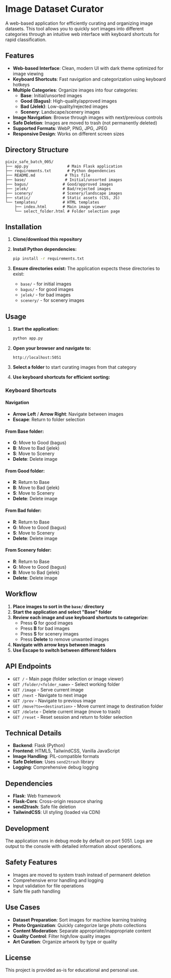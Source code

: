 # Image Dataset Curator

A web-based application for efficiently curating and organizing image datasets. This tool allows you to quickly sort images into different categories through an intuitive web interface with keyboard shortcuts for rapid classification.

## Features

- **Web-based Interface**: Clean, modern UI with dark theme optimized for image viewing
- **Keyboard Shortcuts**: Fast navigation and categorization using keyboard hotkeys
- **Multiple Categories**: Organize images into four categories:
  - **Base**: Initial/unsorted images
  - **Good (Bagus)**: High-quality/approved images
  - **Bad (Jelek)**: Low-quality/rejected images
  - **Scenery**: Landscape/scenery images
- **Image Navigation**: Browse through images with next/previous controls
- **Safe Deletion**: Images are moved to trash (not permanently deleted)
- **Supported Formats**: WebP, PNG, JPG, JPEG
- **Responsive Design**: Works on different screen sizes

## Directory Structure

```
pixiv_safe_batch_005/
├── app.py                 # Main Flask application
├── requirements.txt       # Python dependencies
├── README.md             # This file
├── base/                 # Initial/unsorted images
├── bagus/               # Good/approved images
├── jelek/               # Bad/rejected images
├── scenery/             # Scenery/landscape images
├── static/              # Static assets (CSS, JS)
└── templates/           # HTML templates
    ├── index.html       # Main image viewer
    └── select_folder.html # Folder selection page
```

## Installation

1. **Clone/download this repository**

2. **Install Python dependencies:**

   ```bash
   pip install -r requirements.txt
   ```

3. **Ensure directories exist:**
   The application expects these directories to exist:
   - `base/` - for initial images
   - `bagus/` - for good images
   - `jelek/` - for bad images
   - `scenery/` - for scenery images

## Usage

1. **Start the application:**

   ```bash
   python app.py
   ```

2. **Open your browser and navigate to:**

   ```
   http://localhost:5051
   ```

3. **Select a folder** to start curating images from that category

4. **Use keyboard shortcuts for efficient sorting:**

### Keyboard Shortcuts

#### Navigation

- **Arrow Left** / **Arrow Right**: Navigate between images
- **Escape**: Return to folder selection

#### From Base folder:

- **G**: Move to Good (bagus)
- **B**: Move to Bad (jelek)
- **S**: Move to Scenery
- **Delete**: Delete image

#### From Good folder:

- **R**: Return to Base
- **B**: Move to Bad (jelek)
- **S**: Move to Scenery
- **Delete**: Delete image

#### From Bad folder:

- **R**: Return to Base
- **G**: Move to Good (bagus)
- **S**: Move to Scenery
- **Delete**: Delete image

#### From Scenery folder:

- **R**: Return to Base
- **G**: Move to Good (bagus)
- **B**: Move to Bad (jelek)
- **Delete**: Delete image

## Workflow

1. **Place images to sort in the `base/` directory**
2. **Start the application and select "Base" folder**
3. **Review each image and use keyboard shortcuts to categorize:**
   - Press **G** for good images
   - Press **B** for bad images
   - Press **S** for scenery images
   - Press **Delete** to remove unwanted images
4. **Navigate with arrow keys between images**
5. **Use Escape to switch between different folders**

## API Endpoints

- `GET /` - Main page (folder selection or image viewer)
- `GET /folder/<folder_name>` - Select working folder
- `GET /image` - Serve current image
- `GET /next` - Navigate to next image
- `GET /prev` - Navigate to previous image
- `GET /move?to=<destination>` - Move current image to destination folder
- `GET /delete` - Delete current image (move to trash)
- `GET /reset` - Reset session and return to folder selection

## Technical Details

- **Backend**: Flask (Python)
- **Frontend**: HTML5, TailwindCSS, Vanilla JavaScript
- **Image Handling**: PIL-compatible formats
- **Safe Deletion**: Uses `send2trash` library
- **Logging**: Comprehensive debug logging

## Dependencies

- **Flask**: Web framework
- **Flask-Cors**: Cross-origin resource sharing
- **send2trash**: Safe file deletion
- **TailwindCSS**: UI styling (loaded via CDN)

## Development

The application runs in debug mode by default on port 5051. Logs are output to the console with detailed information about operations.

## Safety Features

- Images are moved to system trash instead of permanent deletion
- Comprehensive error handling and logging
- Input validation for file operations
- Safe file path handling

## Use Cases

- **Dataset Preparation**: Sort images for machine learning training
- **Photo Organization**: Quickly categorize large photo collections
- **Content Moderation**: Separate appropriate/inappropriate content
- **Quality Control**: Filter high/low quality images
- **Art Curation**: Organize artwork by type or quality

## License

This project is provided as-is for educational and personal use.
